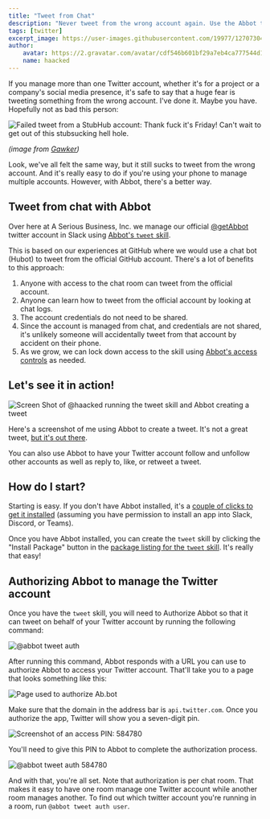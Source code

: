 ```yaml
---
title: "Tweet from Chat"
description: "Never tweet from the wrong account again. Use the Abbot tweet skill to manage your company or team's Twitter account from chat."
tags: [twitter]
excerpt_image: https://user-images.githubusercontent.com/19977/127073042-60c19aee-62d2-4bea-ad6c-7028395defcc.png
author:
    avatar: https://2.gravatar.com/avatar/cdf546b601bf29a7eb4ca777544d11cd?s=160
    name: haacked
---
```


If you manage more than one Twitter account, whether it's for a project or a company's social media presence, it's safe to say that a huge fear is tweeting something from the wrong account. I've done it. Maybe you have. Hopefully not as bad this person:

![Failed tweet from a StubHub account: Thank fuck it's Friday! Can't wait to get out of this stubsucking hell hole.](https://user-images.githubusercontent.com/19977/127071611-68f7610e-eb7c-49ad-93da-0ce430f7ac5a.jpg)

_(image from [Gawker](https://gawker.com/5949503/the-social-media-director-at-stubhub-is-not-having-a-good-night))_

Look, we've all felt the same way, but it still sucks to tweet from the wrong account. And it's really easy to do if you're using your phone to manage multiple accounts. However, with Abbot, there's a better way.

## Tweet from chat with Abbot

Over here at A Serious Business, Inc. we manage our official [@getAbbot](https://twitter.com/getAbbot) twitter account in Slack using [Abbot's `tweet` skill](https://ab.bot/packages/aseriousbiz/tweet).

This is based on our experiences at GitHub where we would use a chat bot (Hubot) to tweet from the official GitHub account. There's a lot of benefits to this approach:

1. Anyone with access to the chat room can tweet from the official account.
2. Anyone can learn how to tweet from the official account by looking at chat logs.
3. The account credentials do not need to be shared.
4. Since the account is managed from chat, and credentials are not shared, it's unlikely someone will accidentally tweet from that account by accident on their phone.
5. As we grow, we can lock down access to the skill using [Abbot's access controls](https://youtu.be/6NHMyyWZtrU) as needed.

## Let's see it in action!

![Screen Shot of @haacked running the tweet skill and Abbot creating a tweet](https://user-images.githubusercontent.com/19977/127073042-60c19aee-62d2-4bea-ad6c-7028395defcc.png)

Here's a screenshot of me using Abbot to create a tweet. It's not a great tweet, [but it's out there](https://twitter.com/getAbbot/status/1419805425101279235).

You can also use Abbot to have your Twitter account follow and unfollow other accounts as well as reply to, like, or retweet a tweet.

## How do I start?

Starting is easy. If you don't have Abbot installed, it's a [couple of clicks to get it installed](https://ab.bot/login) (assuming you have permission to install an app into Slack, Discord, or Teams).

Once you have Abbot installed, you can create the `tweet` skill by clicking the "Install Package" button in the [package listing for the `tweet` skill](https://ab.bot/packages/aseriousbiz/tweet). It's really that easy!

## Authorizing Abbot to manage the Twitter account

Once you have the `tweet` skill, you will need to Authorize Abbot so that it can tweet on behalf of your Twitter account by running the following command:

![@abbot tweet auth](https://user-images.githubusercontent.com/19977/127073610-ce7fbe79-1830-42bf-bc80-97dad5874210.png)

After running this command, Abbot responds with a URL you can use to authorize Abbot to access your Twitter account. That'll take you to a page that looks something like this:

![Page used to authorize Ab.bot](https://user-images.githubusercontent.com/19977/127073714-d9264cbf-6b5f-4b97-8abf-33363e059950.png)

Make sure that the domain in the address bar is `api.twitter.com`. Once you authorize the app, Twitter will show you a seven-digit pin.

![Screenshot of an access PIN: 584780](https://user-images.githubusercontent.com/19977/127074678-9dba34e9-f737-4590-9c1f-f211ec03dd1f.png)

You'll need to give this PIN to Abbot to complete the authorization process.

![@abbot tweet auth 584780](https://user-images.githubusercontent.com/19977/127074789-be348bb3-4012-493b-b383-f4edbbe65abb.png)

And with that, you're all set. Note that authorization is per chat room. That makes it easy to have one room manage one Twitter account while another room manages another. To find out which twitter account you're running in a room, run `@abbot tweet auth user`.

